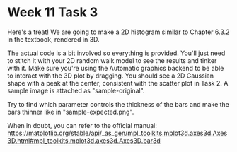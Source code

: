# Week 11 Task 3

Here's a treat! We are going to make a 2D histogram similar to Chapter 6.3.2 in the textbook, rendered in 3D. 

The actual code is a bit involved so everything is provided. You'll just need to stitch it with your 2D random walk model to see the results and tinker with it. Make sure you're using the Automatic graphics backend to be able to interact with the 3D plot by dragging. You should see a 2D Gaussian shape with a peak at the center, consistent with the scatter plot in Task 2. A sample image is attached as "sample-original".

Try to find which parameter controls the thickness of the bars and make the bars thinner like in "sample-expected.png".

When in doubt, you can refer to the official manual:
https://matplotlib.org/stable/api/_as_gen/mpl_toolkits.mplot3d.axes3d.Axes3D.html#mpl_toolkits.mplot3d.axes3d.Axes3D.bar3d
